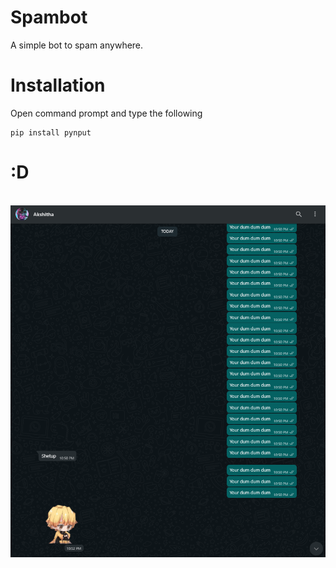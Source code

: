 # Spambot
A simple bot to spam anywhere. 
# Installation
 Open command prompt and type the following
```
pip install pynput
```
# :D
<br>
<img src="https://raw.githubusercontent.com/Calatop/Spambot/main/sad%20noises.png">
